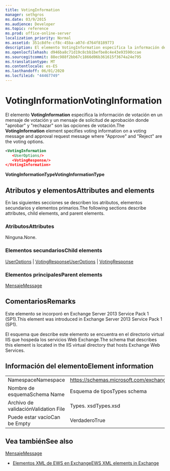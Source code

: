 ```yaml
---
title: VotingInformation
manager: sethgros
ms.date: 03/9/2015
ms.audience: Developer
ms.topic: reference
ms.prod: office-online-server
localization_priority: Normal
ms.assetid: 351c8dfe-cf8c-45ba-a07d-d764f8189773
description: El elemento VotingInformation especifica la información de voto en un mensaje de voto y un mensaje de solicitud de aprobación whereApproveandRejectare las opciones de votación.
ms.openlocfilehash: d946ba8c71d19c8cbb1befbe8c4e43e93590ccae
ms.sourcegitcommit: 88ec988f2bb67c1866d06b361615f3674a24e795
ms.translationtype: MT
ms.contentlocale: es-ES
ms.lasthandoff: 06/01/2020
ms.locfileid: "44467749"
---
```

# <a name="votinginformation"></a><span data-ttu-id="ba851-103">VotingInformation</span><span class="sxs-lookup"><span data-stu-id="ba851-103">VotingInformation</span></span>

<span data-ttu-id="ba851-104">El elemento **VotingInformation** especifica la información de votación en un mensaje de votación y un mensaje de solicitud de aprobación donde "aprobar" y "rechazar" son las opciones de votación.</span><span class="sxs-lookup"><span data-stu-id="ba851-104">The **VotingInformation** element specifies voting information on a voting message and approval request message where "Approve" and "Reject" are the voting options.</span></span> 
  
```XML
<VotingInformation
   <UserOptions/>
   <VotingResponse/>
</VotingInformation>
```

 <span data-ttu-id="ba851-105">**VotingInformationType**</span><span class="sxs-lookup"><span data-stu-id="ba851-105">**VotingInformationType**</span></span>
## <a name="attributes-and-elements"></a><span data-ttu-id="ba851-106">Atributos y elementos</span><span class="sxs-lookup"><span data-stu-id="ba851-106">Attributes and elements</span></span>

<span data-ttu-id="ba851-107">En las siguientes secciones se describen los atributos, elementos secundarios y elementos primarios.</span><span class="sxs-lookup"><span data-stu-id="ba851-107">The following sections describe attributes, child elements, and parent elements.</span></span>
  
### <a name="attributes"></a><span data-ttu-id="ba851-108">Atributos</span><span class="sxs-lookup"><span data-stu-id="ba851-108">Attributes</span></span>

<span data-ttu-id="ba851-109">Ninguna.</span><span class="sxs-lookup"><span data-stu-id="ba851-109">None.</span></span>
  
### <a name="child-elements"></a><span data-ttu-id="ba851-110">Elementos secundarios</span><span class="sxs-lookup"><span data-stu-id="ba851-110">Child elements</span></span>

<span data-ttu-id="ba851-111">[UserOptions](useroptions.md)  |  [VotingResponse](votingresponse.md)</span><span class="sxs-lookup"><span data-stu-id="ba851-111">[UserOptions](useroptions.md) | [VotingResponse](votingresponse.md)</span></span>
  
### <a name="parent-elements"></a><span data-ttu-id="ba851-112">Elementos principales</span><span class="sxs-lookup"><span data-stu-id="ba851-112">Parent elements</span></span>

[<span data-ttu-id="ba851-113">Mensaje</span><span class="sxs-lookup"><span data-stu-id="ba851-113">Message</span></span>](message-ex15websvcsotherref.md)
  
## <a name="remarks"></a><span data-ttu-id="ba851-114">Comentarios</span><span class="sxs-lookup"><span data-stu-id="ba851-114">Remarks</span></span>

<span data-ttu-id="ba851-115">Este elemento se incorporó en Exchange Server 2013 Service Pack 1 (SP1).</span><span class="sxs-lookup"><span data-stu-id="ba851-115">This element was introduced in Exchange Server 2013 Service Pack 1 (SP1).</span></span>
  
<span data-ttu-id="ba851-116">El esquema que describe este elemento se encuentra en el directorio virtual IIS que hospeda los servicios Web Exchange.</span><span class="sxs-lookup"><span data-stu-id="ba851-116">The schema that describes this element is located in the IIS virtual directory that hosts Exchange Web Services.</span></span>
  
## <a name="element-information"></a><span data-ttu-id="ba851-117">Información del elemento</span><span class="sxs-lookup"><span data-stu-id="ba851-117">Element information</span></span>

|||
|:-----|:-----|
|<span data-ttu-id="ba851-118">Namespace</span><span class="sxs-lookup"><span data-stu-id="ba851-118">Namespace</span></span>  <br/> |https://schemas.microsoft.com/exchange/services/2006/types  <br/> |
|<span data-ttu-id="ba851-119">Nombre de esquema</span><span class="sxs-lookup"><span data-stu-id="ba851-119">Schema Name</span></span>  <br/> |<span data-ttu-id="ba851-120">Esquema de tipos</span><span class="sxs-lookup"><span data-stu-id="ba851-120">Types schema</span></span>  <br/> |
|<span data-ttu-id="ba851-121">Archivo de validación</span><span class="sxs-lookup"><span data-stu-id="ba851-121">Validation File</span></span>  <br/> |<span data-ttu-id="ba851-122">Types. xsd</span><span class="sxs-lookup"><span data-stu-id="ba851-122">Types.xsd</span></span>  <br/> |
|<span data-ttu-id="ba851-123">Puede estar vacío</span><span class="sxs-lookup"><span data-stu-id="ba851-123">Can be Empty</span></span>  <br/> |<span data-ttu-id="ba851-124">Verdadero</span><span class="sxs-lookup"><span data-stu-id="ba851-124">True</span></span>  <br/> |
   
## <a name="see-also"></a><span data-ttu-id="ba851-125">Vea también</span><span class="sxs-lookup"><span data-stu-id="ba851-125">See also</span></span>



[<span data-ttu-id="ba851-126">Mensaje</span><span class="sxs-lookup"><span data-stu-id="ba851-126">Message</span></span>](message-ex15websvcsotherref.md)


- [<span data-ttu-id="ba851-127">Elementos XML de EWS en Exchange</span><span class="sxs-lookup"><span data-stu-id="ba851-127">EWS XML elements in Exchange</span></span>](ews-xml-elements-in-exchange.md)

